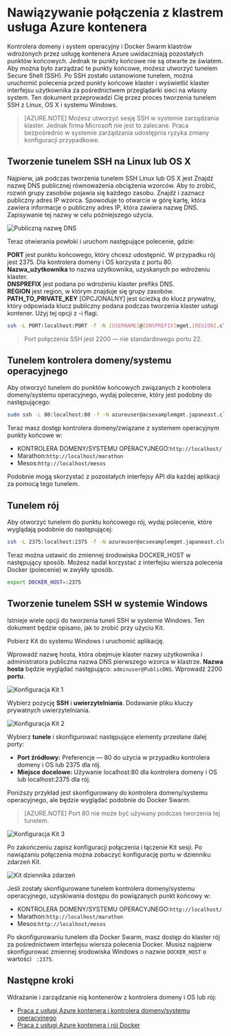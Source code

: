 <properties
   pageTitle="Nawiązywanie połączenia z klastrem usługa Azure kontenera | Microsoft Azure"
   description="Łączenie z klastrem usługa kontenera Azure za pomocą tunelem SSH."
   services="container-service"
   documentationCenter=""
   authors="rgardler"
   manager="timlt"
   editor=""
   tags="acs, azure-container-service"
   keywords="Docker, kontenery, Micro usług, kontrolera domeny i systemu operacyjnego, Azure"/>

<tags
   ms.service="container-service"
   ms.devlang="na"
   ms.topic="get-started-article"
   ms.tgt_pltfrm="na"
   ms.workload="na"
   ms.date="09/13/2016"
   ms.author="rogardle"/>


# <a name="connect-to-an-azure-container-service-cluster"></a>Nawiązywanie połączenia z klastrem usługa Azure kontenera

Kontrolera domeny i system operacyjny i Docker Swarm klastrów wdrożonych przez usługę kontenera Azure uwidaczniają pozostałych punktów końcowych. Jednak te punkty końcowe nie są otwarte ze światem. Aby można było zarządzać te punkty końcowe, możesz utworzyć tunelem Secure Shell (SSH). Po SSH zostało ustanowione tunelem, można uruchomić polecenia przed punkty końcowe klaster i wyświetlić klaster interfejsu użytkownika za pośrednictwem przeglądarki sieci na własny system. Ten dokument przeprowadzi Cię przez proces tworzenia tunelem SSH z Linux, OS X i systemu Windows.

>[AZURE.NOTE] Możesz utworzyć sesję SSH w systemie zarządzania klaster. Jednak firma Microsoft nie jest to zalecane. Praca bezpośrednio w systemie zarządzania udostępnia ryzyka zmiany konfiguracji przypadkowe.   

## <a name="create-an-ssh-tunnel-on-linux-or-os-x"></a>Tworzenie tunelem SSH na Linux lub OS X

Najpierw, jak podczas tworzenia tunelem SSH Linux lub OS X jest Znajdź nazwę DNS publicznej równoważenia obciążenia wzorców. Aby to zrobić, rozwiń grupy zasobów pojawia się każdego zasobu. Znajdź i zaznacz publiczny adres IP wzorca. Spowoduje to otwarcie w górę kartę, która zawiera informacje o publiczny adres IP, która zawiera nazwę DNS. Zapisywanie tej nazwy w celu późniejszego użycia. <br />


![Publiczną nazwę DNS](media/pubdns.png)

Teraz otwierania powłoki i uruchom następujące polecenie, gdzie:

**PORT** jest punktu końcowego, który chcesz udostępnić. W przypadku rój jest 2375. Dla kontrolera domeny i OS korzysta z portu 80.  
**Nazwa_użytkownika** to nazwa użytkownika, uzyskanych po wdrożeniu klaster.  
**DNSPREFIX** jest podana po wdrożeniu klaster prefiks DNS.  
**REGION** jest region, w którym znajduje się grupy zasobów.  
**PATH_TO_PRIVATE_KEY** [OPCJONALNY] jest ścieżką do klucz prywatny, który odpowiada klucz publiczny podana podczas tworzenia klaster usługi kontener. Użyj tej opcji z -i flagi.

```bash
ssh -L PORT:localhost:PORT -f -N [USERNAME]@[DNSPREFIX]mgmt.[REGION].cloudapp.azure.com -p 2200
```
> Port połączenia SSH jest 2200 — nie standardowego portu 22.

## <a name="dcos-tunnel"></a>Tunelem kontrolera domeny/systemu operacyjnego

Aby otworzyć tunelem do punktów końcowych związanych z kontrolera domeny/systemu operacyjnego, wydaj polecenie, który jest podobny do następującego:

```bash
sudo ssh -L 80:localhost:80 -f -N azureuser@acsexamplemgmt.japaneast.cloudapp.azure.com -p 2200
```

Teraz masz dostęp kontrolera domeny/związane z systemem operacyjnym punkty końcowe w:

- KONTROLERA DOMENY/SYSTEMU OPERACYJNEGO:`http://localhost/`
- Marathon:`http://localhost/marathon`
- Mesos:`http://localhost/mesos`

Podobnie mogą skorzystać z pozostałych interfejsy API dla każdej aplikacji za pomocą tego tunelem.

## <a name="swarm-tunnel"></a>Tunelem rój

Aby otworzyć tunelem do punktu końcowego rój, wydaj polecenie, które wyglądają podobnie do następującej:

```bash
ssh -L 2375:localhost:2375 -f -N azureuser@acsexamplemgmt.japaneast.cloudapp.azure.com -p 2200
```

Teraz można ustawić do zmiennej środowiska DOCKER_HOST w następujący sposób. Możesz nadal korzystać z interfejsu wiersza polecenia Docker (polecenie) w zwykły sposób.

```bash
export DOCKER_HOST=:2375
```

## <a name="create-an-ssh-tunnel-on-windows"></a>Tworzenie tunelem SSH w systemie Windows

Istnieje wiele opcji do tworzenia tuneli SSH w systemie Windows. Ten dokument będzie opisano, jak to zrobić przy użyciu Kit.

Pobierz Kit do systemu Windows i uruchomić aplikację.

Wprowadź nazwę hosta, która obejmuje klaster nazwy użytkownika i administratora publiczna nazwa DNS pierwszego wzorca w klastrze. **Nazwa hosta** będzie wyglądać następująco: `adminuser@PublicDNS`. Wprowadź 2200 **portu**.

![Konfiguracja Kit 1](media/putty1.png)

Wybierz pozycję **SSH** i **uwierzytelniania**. Dodawanie pliku kluczy prywatnych uwierzytelniania.

![Konfiguracja Kit 2](media/putty2.png)

Wybierz **tunele** i skonfigurować następujące elementy przesłane dalej porty:
- **Port źródłowy:** Preferencje — 80 do użycia w przypadku kontrolera domeny i OS lub 2375 dla rój.
- **Miejsce docelowe:** Używanie localhost:80 dla kontrolera domeny i OS lub localhost:2375 dla rój.

Poniższy przykład jest skonfigurowany do kontrolera domeny/systemu operacyjnego, ale będzie wyglądać podobnie do Docker Swarm.

>[AZURE.NOTE] Port 80 nie może być używany podczas tworzenia tej tunelem.

![Konfiguracja Kit 3](media/putty3.png)

Po zakończeniu zapisz konfiguracji połączenia i łączenie Kit sesji. Po nawiązaniu połączenia można zobaczyć konfigurację portu w dzienniku zdarzeń Kit.

![Kit dziennika zdarzeń](media/putty4.png)

Jeśli zostały skonfigurowane tunelem kontrolera domeny/systemu operacyjnego, uzyskiwania dostępu do powiązanych punkt końcowy w:

- KONTROLERA DOMENY/SYSTEMU OPERACYJNEGO:`http://localhost/`
- Marathon:`http://localhost/marathon`
- Mesos:`http://localhost/mesos`

Po skonfigurowaniu tunelem dla Docker Swarm, masz dostęp do klaster rój za pośrednictwem interfejsu wiersza polecenia Docker. Musisz najpierw skonfigurować zmiennej środowiska Windows o nazwie `DOCKER_HOST` o wartości ` :2375`.

## <a name="next-steps"></a>Następne kroki

Wdrażanie i zarządzanie nią kontenerów z kontrolera domeny i OS lub rój:

- [Praca z usługi Azure kontenera i kontrolera domeny/systemu operacyjnego](container-service-mesos-marathon-rest.md)
- [Praca z usługi Azure kontenera i rój Docker](container-service-docker-swarm.md)
